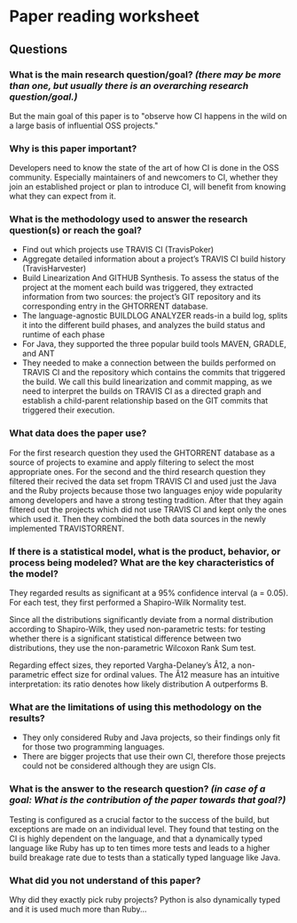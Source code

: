 # Paper reading worksheet

## Questions

### What is the **main research question/goal**? _(there may be more than one, but usually there is an overarching research question/goal.)_

But the main goal of this paper is to "observe how CI happens in the wild on a large basis of influential OSS projects."

### Why is this paper **important**?

Developers need to know the state of the art of how CI is done in the OSS community. Especially maintainers of and newcomers to CI,
whether they join an established project or plan to introduce CI, will benefit from knowing what they can expect from it.

### What is the **methodology** used to answer the research question(s) or reach the goal?

- Find out which projects use TRAVIS CI (TravisPoker)
- Aggregate detailed information about a project’s TRAVIS CI build history (TravisHarvester)
- Build Linearization And GITHUB Synthesis. To assess the status of the project at the moment each build was triggered, they extracted information from two sources: the project’s GIT repository and its corresponding entry in the GHTORRENT database.
- The language-agnostic BUILDLOG ANALYZER reads-in a build log, splits it into the different build phases, and analyzes the build status and runtime of each phase
- For Java, they supported the three popular build tools MAVEN, GRADLE, and ANT
- They needed to make a connection between the builds performed on TRAVIS CI and the repository which contains the commits that triggered the build. We call this build linearization and commit mapping, as we need to interpret the builds on TRAVIS CI as a directed graph and establish a child-parent relationship based on the GIT commits that triggered their execution.


### What **data** does the paper use?

For the first research question they used the GHTORRENT database as a source of projects to examine and apply filtering to select the most appropriate ones. For the second and the third research question they filtered their recived the data set fropm TRAVIS CI and used just the Java and the Ruby projects because those two languages enjoy wide popularity among developers and have a strong testing tradition. After that they again filtered out the projects which did not use TRAVIS CI and kept only the ones which used it. Then they combined the both data sources in the newly implemented TRAVISTORRENT.

### If there is a **statistical model**, what is the product, behavior, or process being modeled? What are the key characteristics of the model?

They regarded results as significant at a 95% confidence interval (a = 0.05). For each test, they first performed a Shapiro-Wilk Normality test.

Since all the distributions significantly deviate from a normal distribution according to Shapiro-Wilk, they used non-parametric tests: for testing whether there is a significant statistical difference between two distributions, they use the non-parametric Wilcoxon Rank Sum test. 

Regarding effect sizes, they reported Vargha-Delaney’s Â12, a non-parametric effect size for ordinal values. The Â12 measure has an intuitive interpretation: its ratio denotes how likely distribution A outperforms B.

### What are the **limitations** of using this methodology on the results?

- They only considered Ruby and Java projects, so their findings only fit for those two programming languages.
- There are bigger projects that use their own CI, therefore those prejects could not be considered although they are usign CIs.

### What is **the answer** to the research question? _(in case of a goal: What is the contribution of the paper towards that goal?)_

Testing is configured as a crucial factor to the success of the build, but exceptions are made on an individual level. They found that testing on the CI is highly dependent on the language, and that a dynamically typed language like Ruby has up to ten times more tests and leads to a higher build breakage rate due to tests than a statically typed language like Java.

### What did you **not understand** of this paper?

Why did they exactly pick ruby projects? Python is also dynamically typed and it is used much more than Ruby...
